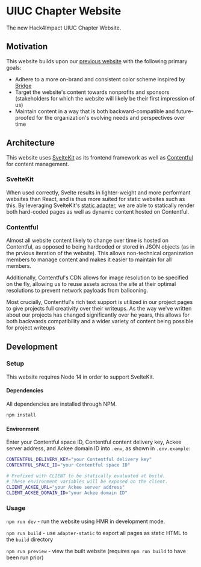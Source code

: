 # UIUC Chapter Website

The new Hack4Impact UIUC Chapter Website.

## Motivation

This website builds upon our [previous website](https://github.com/hack4impact-uiuc/uiuc.hack4impact.org) with the following primary goals:

- Adhere to a more on-brand and consistent color scheme inspired by [Bridge](https://bridge-ui.vercel.app/)
- Target the website's content towards nonprofits and sponsors (stakeholders for which the website will likely be their first impression of us)
- Maintain content in a way that is both backward-compatible and future-proofed for the organization's evolving needs and perspectives over time

## Architecture

This website uses [SvelteKit](https://kit.svelte.dev/) as its frontend framework as well as [Contentful](https://www.contentful.com/) for content management.

### SvelteKit

When used correctly, Svelte results in lighter-weight and more performant websites than React, and is thus more suited for static websites such as this. By leveraging SvelteKit's [static adapter](https://github.com/sveltejs/kit/tree/master/packages/adapter-static), we are able to statically render both hard-coded pages as well as dynamic content hosted on Contentful.

### Contentful

Almost all website content likely to change over time is hosted on Contentful, as opposed to being hardcoded or stored in JSON objects (as in the prvious iteration of the website). This allows non-technical organization members to manage content and makes it easier to maintain for all members.

Additionally, Contentful's CDN allows for image resolution to be specified on the fly, allowing us to reuse assets across the site at their optimal resolutions to prevent network payloads from ballooning.

Most crucially, Contentful's rich text support is utilized in our project pages to give projects full creativity over their writeups. As the way we've written about our projects has changed significantly over he years, this allows for both backwards compatibility and a wider variety of content being possible for project writeups

## Development

### Setup

This website requires Node 14 in order to support SvelteKit.

#### Dependencies

All dependencies are installed through NPM.

```sh
npm install
```

#### Environment

Enter your Contentful space ID, Contentful content delivery key, Ackee server address, and Ackee domain ID into `.env`, as shown in `.env.example`:

```sh
CONTENTFUL_DELIVERY_KEY="your Contentful delivery key"
CONTENTFUL_SPACE_ID="your Contentful space ID"

# Prefixed with CLIENT to be statically evaluated at build.
# These environment variables will be exposed on the client.
CLIENT_ACKEE_URL="your Ackee server address"
CLIENT_ACKEE_DOMAIN_ID="your Ackee domain ID"
```

### Usage

`npm run dev` - run the website using HMR in development mode.

`npm run build` - use `adapter-static` to export all pages as static HTML to the `build` directory

`npm run preview` - view the built website (requires `npm run build` to have been run prior)
